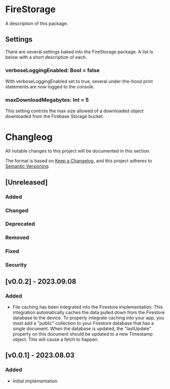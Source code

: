 # FireStorage

A description of this package.

## Settings
There are several settings baked into the FireStorage package. A list is below with
a short description of each.

### verboseLoggingEnabled: Bool = false
With verboseLoggingEnabled set to true, several under-the-hood print statements are
now logged to the console.

### maxDownloadMegabytes: Int = 5
This setting controls the max size allowed of a downloaded object downloaded from the
Firebase Storage bucket.

# Changleog
All notable changes to this project will be documented in this section.

The format is based on [Keep a Changelog](https://keepachangelog.com/en/1.0.0/),
and this project adheres to [Semantic Versioning](https://semver.org/spec/v2.0.0.html).

## [Unreleased]

### Added

### Changed

### Deprecated

### Removed

### Fixed

### Security

## [v0.0.2] - 2023.09.08

### Added
- File caching has been integrated into the Firestore implementation. This integration automatically caches the data pulled down from the Firestore database to the device. To properly integrate caching into your app, you must add a "public" collection to your Firestore database that has a single document. When the database is updated, the "lastUpdate" property on this document should be updated to a new Timestamp object. This will cause a fetch to happen.

## [v0.0.1] - 2023.08.03

### Added
- Initial implementation
